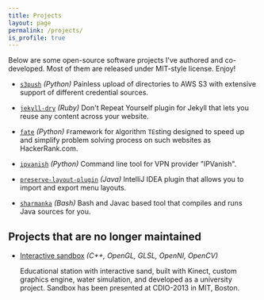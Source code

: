 ```yaml
---
title: Projects
layout: page
permalink: /projects/
is_profile: true
---
```


Below are some open-source software projects I've authored and co-developed. Most of them are released under MIT-style license. Enjoy!

* [`s3push`][s3push] *(Python)*
  Painless upload of directories to AWS S3 with extensive support of different credential sources.

* [`jekyll-dry`][jekyll-dry] *(Ruby)*
  Don't Repeat Yourself plugin for Jekyll that lets you reuse any content across your website.

* [`fate`][fate] *(Python)*
  `F`ramework for `A`lgorithm `TE`sting designed to speed up and simplify problem solving process on such websites as HackerRank.com.

* [`ipvanish`][ipvanish] *(Python)*
  Command line tool for VPN provider "IPVanish".

* [`preserve-layout-plugin`][preserve-layout-plugin] *(Java)*
  IntelliJ IDEA plugin that allows you to import and export menu layouts.

* [`sharmanka`][sharmanka] *(Bash)*
  Bash and Javac based tool that compiles and runs Java sources for you.

## Projects that are no longer maintained

* [Interactive sandbox][sandbox] *(C++, OpenGL, GLSL, OpenNI, OpenCV)*

  Educational station with interactive sand, built with Kinect, custom graphics engine, water simulation, and developed as a university project. Sandbox has been presented at CDIO-2013 in MIT, Boston.


[s3push]: https://github.com/vduseev/s3push
[jekyll-dry]: https://github.com/vduseev/jekyll-dry
[fate]: https://github.com/vduseev/fate
[ipvanish]: https://github.com/vduseev/ipvanish
[preserve-layout-plugin]: https://github.com/vduseev/preserve-layout-plugin
[sharmanka]: https://github.com/strgen/sharmanka
[sandbox]: https://www.youtube.com/watch?v=0ytnQUbUD0o

